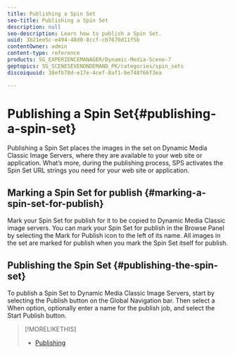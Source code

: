 ```yaml
---
title: Publishing a Spin Set
seo-title: Publishing a Spin Set
description: null
seo-description: Learn how to publish a Spin Set.
uuid: 3b21ee5c-e494-48d0-8ccf-cb7670d11f5b
contentOwner: admin
content-type: reference
products: SG_EXPERIENCEMANAGER/Dynamic-Media-Scene-7
geptopics: SG_SCENESEVENONDEMAND_PK/categories/spin_sets
discoiquuid: 38efb70d-e17e-4cef-8af1-be748f66f3ea

---
```


# Publishing a Spin Set{#publishing-a-spin-set}

Publishing a Spin Set places the images in the set on Dynamic Media Classic Image Servers, where they are available to your web site or application. What’s more, during the publishing process, SPS activates the Spin Set URL strings you need for your web site or application.

## Marking a Spin Set for publish {#marking-a-spin-set-for-publish}

Mark your Spin Set for publish for it to be copied to Dynamic Media Classic image servers. You can mark your Spin Set for publish in the Browse Panel by selecting the Mark for Publish icon to the left of its name. All images in the set are marked for publish when you mark the Spin Set itself for publish.

## Publishing the Spin Set {#publishing-the-spin-set}

To publish a Spin Set to Dynamic Media Classic Image Servers, start by selecting the Publish button on the Global Navigation bar. Then select a When option, optionally enter a name for the publish job, and select the Start Publish button.

>[!MORELIKETHIS]
>
>* [Publishing](publishing-files.md#publishing_files)
